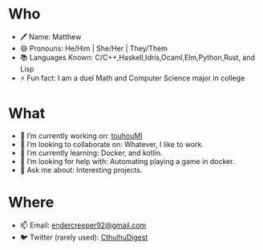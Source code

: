 # Who
- 🖊 Name: Matthew
- 😄 Pronouns: He/Him | She/Her | They/Them
- 📚 Languages Known: C/C++,Haskell,Idris,Ocaml,Elm,Python,Rust, and Lisp
- ⚡ Fun fact: I am a duel Math and Computer Science major in college

# What
- 🔭 I’m currently working on: [touhouMl](https://github.com/CTHULHU-Jesus/touhouML)
- 👯 I’m looking to collaborate on: Whatever, I like to work.
- 🌱 I’m currently learning: Docker, and kotlin.
- 🤔 I’m looking for help with: Automating playing a game in docker.
- 💬 Ask me about: Interesting projects.

# Where
- 📫 Email: [endercreeper92@gmail.com](endercreeper92@gmail.com)
- 🐦 Twitter (rarely used): [CthulhuDigest](https://twitter.com/CthulhuDigest)
